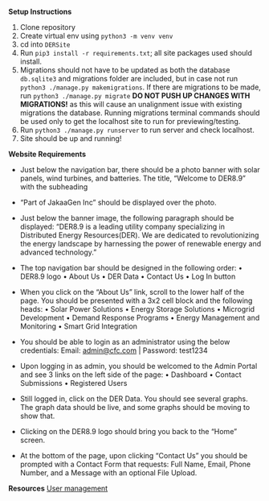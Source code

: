 **Setup Instructions**
1. Clone repository
2. Create virtual env using `python3 -m venv venv`
3. cd into `DERSite`
4. Run `pip3 install -r requirements.txt`; all site packages used should install.
5. Migrations should not have to be updated as both the database `db.sqlite3` and migrations folder are included, but in case not run `python3 ./manage.py makemigrations`. If there are migrations to be made, run `python3 ./manage.py migrate` __DO NOT PUSH UP CHANGES WITH MIGRATIONS!__ as this will cause an unalignment issue with existing migrations the database. Running migrations terminal commands should be used only to get the localhost site to run for previewing/testing.
7. Run `python3 ./manage.py runserver` to run server and check localhost.
8. Site should be up and running!

**Website Requirements**

* Just below the navigation bar, there should be a photo banner with solar panels, wind turbines, and batteries. The title, “Welcome to DER8.9” with the subheading

* “Part of JakaaGen Inc” should be displayed over the photo.

* Just below the banner image, the following paragraph should be displayed: “DER8.9 is a leading utility company specializing in Distributed Energy Resources(DER). We are dedicated to revolutionizing the energy landscape by harnessing the power of renewable energy and advanced technology.”

* The top navigation bar should be designed in the following order: • DER8.9 logo • About Us • DER Data • Contact Us • Log In button

* When you click on the “About Us” link, scroll to the lower half of the page. You should be presented with a 3x2 cell block and the following heads: • Solar Power Solutions • Energy Storage Solutions • Microgrid Development • Demand Response Programs • Energy Management and Monitoring • Smart Grid Integration

* You should be able to login as an administrator using the below credentials: Email: admin@cfc.com | Password: test1234

* Upon logging in as admin, you should be welcomed to the Admin Portal and see 3 links on the left side of the page: • Dashboard • Contact Submissions • Registered Users

* Still logged in, click on the DER Data. You should see several graphs. The graph data should be live, and some graphs should be moving to show that.

* Clicking on the DER8.9 logo should bring you back to the “Home” screen.
* At the bottom of the page, upon clicking “Contact Us” you should be prompted with a Contact Form that requests: Full Name, Email, Phone Number, and a Message with an optional File Upload.


**Resources**
[User management](https://realpython.com/django-user-management/)
